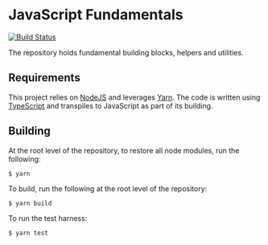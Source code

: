 # JavaScript Fundamentals

[![Build Status](https://dolittle.visualstudio.com/Dolittle%20open-source%20repositories/_apis/build/status/dolittle-fundamentals.JavaScript.Fundamentals?branchName=master)](https://dolittle.visualstudio.com/Dolittle%20open-source%20repositories/_build/latest?definitionId=61&branchName=master)

The repository holds fundamental building blocks, helpers and utilities.

## Requirements

This project relies on [NodeJS](https://nodejs.org/en/) and leverages [Yarn](http://yarnpkg.com/).
The code is written using [TypeScript](http://www.typescriptlang.org) and transpiles
to JavaScript as part of its building.

## Building

At the root level of the repository, to restore all node modules, run the following:

```shell
$ yarn
```

To build, run the following at the root level of the repository:

```shell
$ yarn build
```

To run the test harness:

```shell
$ yarn test
```
